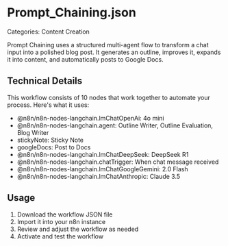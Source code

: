 # Prompt_Chaining.json

Categories: Content Creation

Prompt Chaining uses a structured multi-agent flow to transform a chat input into a polished blog post. It generates an outline, improves it, expands it into content, and automatically posts to Google Docs.

## Technical Details

This workflow consists of 10 nodes that work together to automate your process. Here's what it uses:

- @n8n/n8n-nodes-langchain.lmChatOpenAi: 4o mini
- @n8n/n8n-nodes-langchain.agent: Outline Writer, Outline Evaluation, Blog Writer
- stickyNote: Sticky Note
- googleDocs: Post to Docs
- @n8n/n8n-nodes-langchain.lmChatDeepSeek: DeepSeek R1
- @n8n/n8n-nodes-langchain.chatTrigger: When chat message received
- @n8n/n8n-nodes-langchain.lmChatGoogleGemini: 2.0 Flash
- @n8n/n8n-nodes-langchain.lmChatAnthropic: Claude 3.5

## Usage

1. Download the workflow JSON file
2. Import it into your n8n instance
3. Review and adjust the workflow as needed
4. Activate and test the workflow

